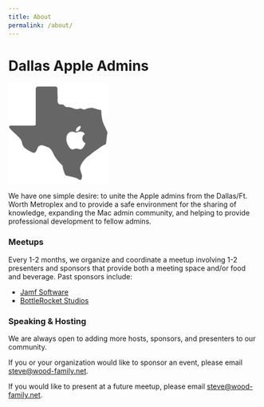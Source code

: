 ```yaml
---
title: About
permalink: /about/
---
```


# Dallas Apple Admins 

<img src="/assets/images/aaa.png" alt="Dallas Apple Admins" style="width: 200px;align: center;" />

We have one simple desire: to unite the Apple admins from the Dallas/Ft. Worth Metroplex and to provide a safe environment for the sharing of knowledge, expanding the Mac admin community, and helping to provide professional development to fellow admins.

### Meetups

Every 1-2 months, we organize and coordinate a meetup involving 1-2 presenters and sponsors that provide both a meeting space and/or food and beverage. Past sponsors include:

* [Jamf Software](http://www.jamfsoftware.com/)
* [BottleRocket Studios](https://www.bottlerocketstudios.com)

### Speaking & Hosting

We are always open to adding more hosts, sponsors, and presenters to our community. 

If you or your organization would like to sponsor an event, please email [steve@wood-family.net](mailto:steve@wood-family.net).

If you would like to present at a future meetup, please email  [steve@wood-family.net](mailto:steve@wood-family.net).
